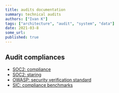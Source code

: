 ```yaml
---
title: audits documentation
summary: technical audits
authors: ["Ivan K"]
tags: ["architecture", "audit", "system", "data"]
date: 2021-03-8
some_url:
published: true
---
```


## Audit compliances

- [SOC2: compliance](https://www.imperva.com/learn/data-security/soc-2-compliance)
- [SOC2: staring](https://latacora.micro.blog/2020/03/12/the-soc-starting.html)
- [OWASP: security verification standard](https://owasp-aasvs.readthedocs.io/en/latest/)
- [SIC: compliance benchmarks](https://www.cisecurity.org/cis-benchmarks/)
